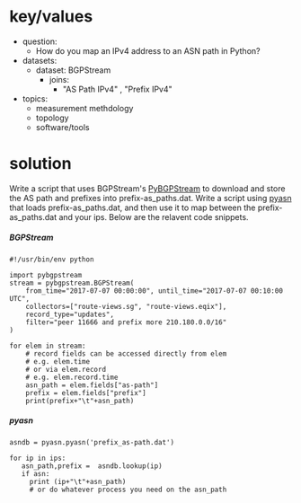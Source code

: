 # key/values
- question: 
   - How do you map an IPv4 address to an ASN path in Python?
- datasets:
   - dataset: BGPStream
      - joins: 
        - "AS Path IPv4" , "Prefix IPv4"
- topics: 
   - measurement methdology
   - topology
   - software/tools
# solution
Write a script that uses BGPStream's [PyBGPStream](https://bgpstream.caida.org/docs/tutorials/pybgpstream)
to download and store the AS path and prefixes into prefix-as_paths.dat.  Write a script using
[pyasn](https://pypi.org/project/pyasn/) that loads prefix-as_paths.dat, and then use it to map
between the prefix-as_paths.dat and your ips. Below are the relavent code snippets.

##### BGPStream
~~~
#!/usr/bin/env python

import pybgpstream
stream = pybgpstream.BGPStream(
    from_time="2017-07-07 00:00:00", until_time="2017-07-07 00:10:00 UTC",
    collectors=["route-views.sg", "route-views.eqix"],
    record_type="updates",
    filter="peer 11666 and prefix more 210.180.0.0/16"
)

for elem in stream:
    # record fields can be accessed directly from elem
    # e.g. elem.time
    # or via elem.record
    # e.g. elem.record.time
    asn_path = elem.fields["as-path"]
    prefix = elem.fields["prefix"]
    print(prefix+"\t"+asn_path)
~~~

##### pyasn
~~~
asndb = pyasn.pyasn('prefix_as-path.dat')

for ip in ips:
   asn_path,prefix =  asndb.lookup(ip)
   if asn:
     print (ip+"\t"+asn_path)
     # or do whatever process you need on the asn_path
~~~
